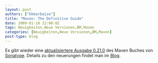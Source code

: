 ```yaml
---
layout: post
authors: ["khmarbaise"]
title: "Maven: The Definitive Guide"
date: 2009-01-10 22:00:02
tags: Neuigkeiten,Neue Versionen,BM,Maven
categories: [Neuigkeiten,Neue Versionen,BM,Maven]
post-type: blog
---
```

Es gibt wieder eine <a href="http://books.sonatype.com/maven-book/index.html">aktualisiertere Ausgabe 0.21.0</a> des Maven Buches von <a href="http://www.sonatype.com">Sonatype</a>. Details zu den neuerungen findet man im <a  href="http://blogs.sonatype.com/people/2009/01/version-0210-of-maven-book/">Blog</a>.
